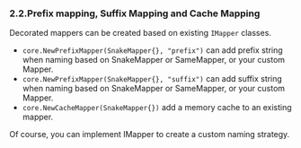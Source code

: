 ### 2.2.Prefix mapping, Suffix Mapping and Cache Mapping

Decorated mappers can be created based on existing `IMapper` classes.

* `core.NewPrefixMapper(SnakeMapper{}, "prefix")` can add prefix string when naming based on SnakeMapper or SameMapper, or your custom Mapper.
* `core.NewPrefixMapper(SnakeMapper{}, "suffix")` can add suffix string when naming based on SnakeMapper or SameMapper, or your custom Mapper.
* `core.NewCacheMapper(SnakeMapper{})` add a memory cache to an existing mapper.

Of course, you can implement IMapper to create a custom naming strategy.
